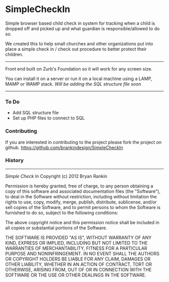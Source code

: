 SimpleCheckIn
=============

Simple browser based child check in system for tracking when a child is dropped off and picked up and what guardian is responsible/allowed to do so.

We created this to help small churches and other organizations put into place a simple check in / check out procedure to better protect their children.

***


Front end built on Zurb's Foundation so it will work for any screen size.

You can install it on a server or run it on a local machine using a LAMP, MAMP or WAMP stack.
*Will be adding the SQL structure file soon*

***
### To Do

* Add SQL structure file
* Set up PHP files to connect to SQL

### Contributing
If you are interested in contributing to the project please fork the project on github. https://github.com/brankindesign/SimpleCheckIn

### History

***



*Simple Check In* Copyright (c) 2012 Bryan Rankin

Permission is hereby granted, free of charge, to any person obtaining a copy of this software and associated documentation files (the "Software"), to deal in the Software without restriction, including without limitation the rights to use, copy, modify, merge, publish, distribute, sublicense, and/or sell copies of the Software, and to permit persons to whom the Software is furnished to do so, subject to the following conditions:

The above copyright notice and this permission notice shall be included in all copies or substantial portions of the Software.

THE SOFTWARE IS PROVIDED "AS IS", WITHOUT WARRANTY OF ANY KIND, EXPRESS OR IMPLIED, INCLUDING BUT NOT LIMITED TO THE WARRANTIES OF MERCHANTABILITY, FITNESS FOR A PARTICULAR PURPOSE AND NONINFRINGEMENT. IN NO EVENT SHALL THE AUTHORS OR COPYRIGHT HOLDERS BE LIABLE FOR ANY CLAIM, DAMAGES OR OTHER LIABILITY, WHETHER IN AN ACTION OF CONTRACT, TORT OR OTHERWISE, ARISING FROM, OUT OF OR IN CONNECTION WITH THE SOFTWARE OR THE USE OR OTHER DEALINGS IN THE SOFTWARE.